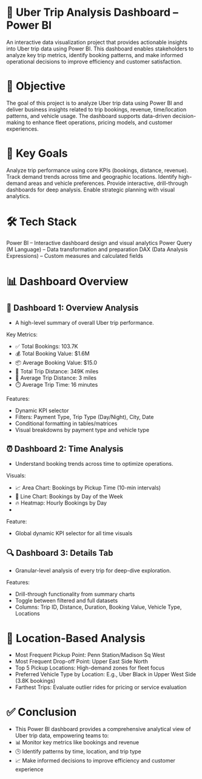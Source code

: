 # 🚖 Uber Trip Analysis Dashboard – Power BI
An interactive data visualization project that provides actionable insights into Uber trip data using Power BI. This dashboard enables stakeholders to analyze key trip metrics, identify booking patterns, and make informed operational decisions to improve efficiency and customer satisfaction.

# 📌 Objective
The goal of this project is to analyze Uber trip data using Power BI and deliver business insights related to trip bookings, revenue, time/location patterns, and vehicle usage. The dashboard supports data-driven decision-making to enhance fleet operations, pricing models, and customer experiences.

# 🎯 Key Goals
Analyze trip performance using core KPIs (bookings, distance, revenue).
Track demand trends across time and geographic locations.
Identify high-demand areas and vehicle preferences.
Provide interactive, drill-through dashboards for deep analysis.
Enable strategic planning with visual analytics.

# 🛠️ Tech Stack
Power BI – Interactive dashboard design and visual analytics
Power Query (M Language) – Data transformation and preparation
DAX (Data Analysis Expressions) – Custom measures and calculated fields

# 📊 Dashboard Overview
## 🧾 Dashboard 1: Overview Analysis
- A high-level summary of overall Uber trip performance.

Key Metrics:
- ✅ Total Bookings: 103.7K
- 💰 Total Booking Value: $1.6M
- 📦 Average Booking Value: $15.0
- 🚗 Total Trip Distance: 349K miles
- 📏 Average Trip Distance: 3 miles
- ⏱️ Average Trip Time: 16 minutes

Features:
- Dynamic KPI selector
- Filters: Payment Type, Trip Type (Day/Night), City, Date
- Conditional formatting in tables/matrices
- Visual breakdowns by payment type and vehicle type

## ⏰ Dashboard 2: Time Analysis
- Understand booking trends across time to optimize operations.

Visuals:
- 📈 Area Chart: Bookings by Pickup Time (10-min intervals)
- 📅 Line Chart: Bookings by Day of the Week
- 🔥 Heatmap: Hourly Bookings by Day
- 
Feature:
- Global dynamic KPI selector for all time visuals

## 🔍 Dashboard 3: Details Tab
- Granular-level analysis of every trip for deep-dive exploration.

Features:
- Drill-through functionality from summary charts
- Toggle between filtered and full datasets
- Columns: Trip ID, Distance, Duration, Booking Value, Vehicle Type, Locations

# 📍 Location-Based Analysis
- Most Frequent Pickup Point: Penn Station/Madison Sq West
- Most Frequent Drop-off Point: Upper East Side North
- Top 5 Pickup Locations: High-demand zones for fleet focus
- Preferred Vehicle Type by Location: E.g., Uber Black in Upper West Side (3.8K bookings)
- Farthest Trips: Evaluate outlier rides for pricing or service evaluation

# ✅ Conclusion
- This Power BI dashboard provides a comprehensive analytical view of Uber trip data, empowering teams to:
- 📊 Monitor key metrics like bookings and revenue
- 🕒 Identify patterns by time, location, and trip type
- 📈 Make informed decisions to improve efficiency and customer experience

